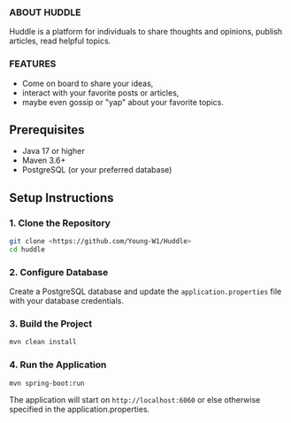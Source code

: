 ### ABOUT HUDDLE

Huddle is a platform for individuals to share thoughts and opinions, publish articles, 
read helpful topics.

### FEATURES
* Come on board to share your ideas, 
* interact with your favorite posts or articles, 
* maybe even gossip or "yap" about your favorite topics.

## Prerequisites

- Java 17 or higher
- Maven 3.6+
- PostgreSQL (or your preferred database)

## Setup Instructions

### 1. Clone the Repository
```bash
git clone <https://github.com/Young-W1/Huddle>
cd huddle
```
### 2. Configure Database
Create a PostgreSQL database and update the `application.properties` file with your database credentials.

### 3. Build the Project
```bash
mvn clean install
```

### 4. Run the Application
```bash
mvn spring-boot:run
```
The application will start on `http://localhost:6060` or else otherwise specified in the application.properties.





